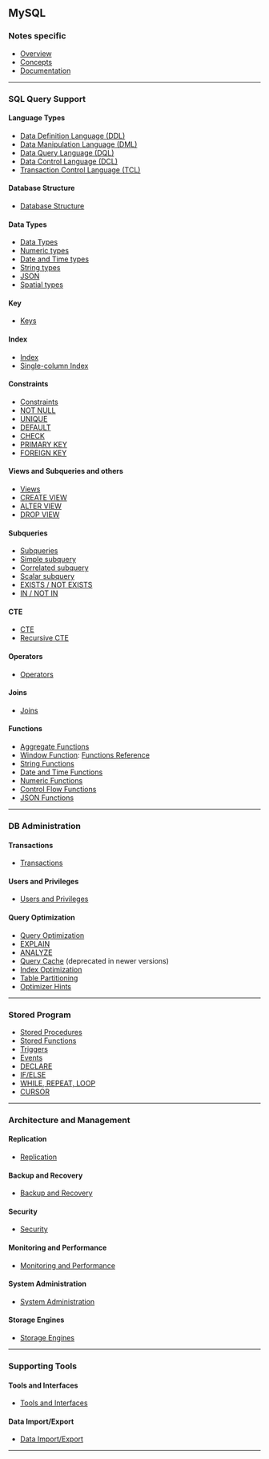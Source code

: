 ## MySQL

### Notes specific
- [Overview](lessons/overview/readme.md)
- [Concepts](lessons/concepts/readme.md)
- [Documentation](https://dev.mysql.com/doc/)

---

### SQL Query Support

#### Language Types
- [Data Definition Language (DDL)](lessons/languages/ddl.md)
- [Data Manipulation Language (DML)](lessons/languages/dml.md)  
- [Data Query Language (DQL)](lessons/languages/dql.md)  
- [Data Control Language (DCL)](lessons/languages/dcl.md)  
- [Transaction Control Language (TCL)](lessons/languages/tcl.md)

#### Database Structure
- [Database Structure](lessons/database_structure/readme.md)
<!-- [Database](lessons/database_structure/database/readme.md)  
- [Schema](lessons/database_structure/schema/readme.md)  
- [Table](lessons/database_structure/table/readme.md)  
- [Column](lessons/database_structure/column/readme.md)  
- [Row/Record](lessons/database_structure/row_record/readme.md)  -->

#### Data Types
- [Data Types](lessons/data_types/readme.md)  
- [Numeric types](lessons/data_types/numeric_types/readme.md)  
- [Date and Time types](lessons/data_types/date_time_types/readme.md)  
- [String types](lessons/data_types/string_types/readme.md)  
- [JSON](lessons/data_types/json/readme.md)  
- [Spatial types](lessons/data_types/spatial_types/readme.md)

#### Key
- [Keys](lessons/keys/readme.md)
<!-- - [Primary Key](lessons/keys_indexes/primary_key/readme.md)  
- [Foreign Key](lessons/keys_indexes/foreign_key/readme.md)  
- [Unique Key](lessons/keys_indexes/unique_key/readme.md)  
- [Composite Key](lessons/keys_indexes/composite_key/readme.md)  
- [Auto Increment](lessons/keys_indexes/auto_increment/readme.md)   -->

#### Index
- [Index](lessons/index/readme.md)  
- [Single-column Index](lessons/indexes/single_column_index.md)  
<!-- - [Composite Index](lessons/indexes/composite_index/readme.md)  
- [Full-text Index](lessons/indexes/full_text_index/readme.md)  
- [Spatial Index](lessons/indexes/spatial_index/readme.md) -->

#### Constraints
- [Constraints](lessons/constraints/readme.md) 
- [NOT NULL](lessons/constraints/not_null.md)  
- [UNIQUE](lessons/constraints/unique.md)  
- [DEFAULT](lessons/constraints/default.md)  
- [CHECK](lessons/constraints/check.md)  
- [PRIMARY KEY](lessons/constraints/primary_key.md)  
- [FOREIGN KEY](lessons/constraints/foreign_key.md)

#### Views and Subqueries and others
- [Views](lessons/views/readme.md) 
- [CREATE VIEW](lessons/views/create_view.md)  
- [ALTER VIEW](lessons/views/alter_view.md)  
- [DROP VIEW](lessons/views/drop_view.md)  

#### Subqueries
- [Subqueries](lessons/subqueries/readme.md)
- [Simple subquery](lessons/subqueries/simple_subquery.md)  
- [Correlated subquery](lessons/subqueries/correlated_subquery.md)  
- [Scalar subquery](lessons/subqueries/scalar_subquery.md)  
- [EXISTS / NOT EXISTS](lessons/subqueries/exists_not_exists.md)  
- [IN / NOT IN](lessons/subqueries/in_not_in.md)

#### CTE
- [CTE](lessons/cte/cte.md)
- [Recursive CTE](lessons/cte/recursive_cte.md)

#### Operators
- [Operators](lessons/operators/readme.md)  
<!-- - [Arithmetic Operators](lessons/operators/arithmetic_operators/readme.md)  
- [Comparison Operators](lessons/operators/comparison_operators/readme.md)  
- [Logical Operators](lessons/operators/logical_operators/readme.md)  
- [Bitwise Operators](lessons/operators/bitwise_operators/readme.md)  
- [Assignment Operators](lessons/operators/assignment_operators/readme.md) -->

#### Joins
- [Joins](lessons/joins/readme.md)
<!-- - [INNER JOIN](lessons/joins/inner_join/readme.md)  
- [LEFT JOIN](lessons/joins/left_join/readme.md)  
- [RIGHT JOIN](lessons/joins/right_join/readme.md)  
- [FULL OUTER JOIN](lessons/joins/full_outer_join/readme.md)  
- [CROSS JOIN](lessons/joins/cross_join/readme.md)  
- [SELF JOIN](lessons/joins/self_join/readme.md)  
- [NATURAL JOIN](lessons/joins/natural_join/readme.md)  
- [USING clause](lessons/joins/using_clause/readme.md)  
- [ON clause](lessons/joins/on_clause/readme.md) -->

#### Functions
- [Aggregate Functions](lessons/functions/aggregate_functions/readme.md)
- [Window Function](lessons/functions/window_functions/readme.md): [Functions Reference](lessons/functions/window_functions/functionreference.md)
  <!-- - [COUNT](lessons/functions/aggregate_functions/count/readme.md), [SUM](lessons/functions/aggregate_functions/sum/readme.md), [AVG](lessons/functions/aggregate_functions/avg/readme.md), [MIN](lessons/functions/aggregate_functions/min/readme.md), [MAX](lessons/functions/aggregate_functions/max/readme.md) -->
- [String Functions](lessons/functions/string_functions/readme.md)
  <!-- - [CONCAT](lessons/functions/string_functions/concat/readme.md), [LENGTH](lessons/functions/string_functions/length/readme.md), [REPLACE](lessons/functions/string_functions/replace/readme.md), [SUBSTRING](lessons/functions/string_functions/substring/readme.md), [LOWER](lessons/functions/string_functions/lower/readme.md), [UPPER](lessons/functions/string_functions/upper/readme.md) -->
- [Date and Time Functions](lessons/functions/date_time_functions/readme.md)
  <!-- - [NOW](lessons/functions/date_time_functions/now/readme.md), [CURDATE](lessons/functions/date_time_functions/curdate/readme.md), [DATE_ADD](lessons/functions/date_time_functions/date_add/readme.md), [DATEDIFF](lessons/functions/date_time_functions/datediff/readme.md), [STR_TO_DATE](lessons/functions/date_time_functions/str_to_date/readme.md) -->
- [Numeric Functions](lessons/functions/numeric_functions/readme.md)
  <!-- - [ROUND](lessons/functions/numeric_functions/round/readme.md), [CEIL](lessons/functions/numeric_functions/ceil/readme.md), [FLOOR](lessons/functions/numeric_functions/floor/readme.md), [MOD](lessons/functions/numeric_functions/mod/readme.md), [ABS](lessons/functions/numeric_functions/abs/readme.md) -->
- [Control Flow Functions](lessons/functions/control_flow_functions/readme.md)
  <!-- - [IF](lessons/functions/control_flow_functions/if/readme.md), [IFNULL](lessons/functions/control_flow_functions/ifnull/readme.md), [CASE](lessons/functions/control_flow_functions/case/readme.md), [COALESCE](lessons/functions/control_flow_functions/coalesce/readme.md) -->
- [JSON Functions](lessons/functions/json_functions/readme.md)
  <!-- - [JSON_OBJECT](lessons/functions/json_functions/json_object/readme.md), [JSON_ARRAY](lessons/functions/json_functions/json_array/readme.md), [JSON_EXTRACT](lessons/functions/json_functions/json_extract/readme.md), [JSON_SET](lessons/functions/json_functions/json_set/readme.md) -->

---

### DB Administration

#### Transactions
- [Transactions](lessons/transactions/readme.md)
<!-- - [START TRANSACTION](lessons/transactions/start_transaction/readme.md)
- [COMMIT](lessons/transactions/commit/readme.md)
- [ROLLBACK](lessons/transactions/rollback/readme.md)
- [SAVEPOINT](lessons/transactions/savepoint/readme.md)
- [RELEASE SAVEPOINT](lessons/transactions/release_savepoint/readme.md)
- [SET AUTOCOMMIT](lessons/transactions/set_autocommit/readme.md) -->


#### Users and Privileges
- [Users and Privileges](lessons/users_privileges/readme.md)
<!-- - [CREATE USER](lessons/users_privileges/create_user/readme.md)
- [DROP USER](lessons/users_privileges/drop_user/readme.md)
- [GRANT](lessons/users_privileges/grant/readme.md)
- [REVOKE](lessons/users_privileges/revoke/readme.md)
- [SET PASSWORD](lessons/users_privileges/set_password/readme.md)
- [SHOW GRANTS](lessons/users_privileges/show_grants/readme.md)
- [Authentication Plugins](lessons/users_privileges/authentication_plugins/readme.md)
- [Role Management](lessons/users_privileges/role_management/readme.md) -->


#### Query Optimization
- [Query Optimization](lessons/query_optimization/readme.md)
- [EXPLAIN](lessons/explain/readme.md)
- [ANALYZE](lessons/analyze/readme.md)
- [Query Cache](lessons/query_cache/readme.md) (deprecated in newer versions)
- [Index Optimization](lessons/index_optimization/readme.md)
- [Table Partitioning](lessons/table_partitioning/readme.md)
- [Optimizer Hints](lessons/optimizer_hints/readme.md)


---

### Stored Program
- [Stored Procedures](lessons/stored_procedures/readme.md)
- [Stored Functions](lessons/stored_functions/readme.md)
- [Triggers](lessons/triggers/readme.md)
  <!-- - [BEFORE INSERT/UPDATE/DELETE](lessons/triggers/before/readme.md)
  - [AFTER INSERT/UPDATE/DELETE](lessons/triggers/after/readme.md) -->
- [Events](lessons/events/readme.md)
  <!-- - [CREATE EVENT](lessons/events/create_event/readme.md)
  - [ALTER EVENT](lessons/events/alter_event/readme.md)
  - [DROP EVENT](lessons/events/drop_event/readme.md) -->
- [DECLARE](lessons/declare/readme.md)
- [IF/ELSE](lessons/if_else/readme.md)
- [WHILE, REPEAT, LOOP](lessons/loops/readme.md)
- [CURSOR](lessons/cursor/readme.md)

---

### Architecture and Management

#### Replication
- [Replication](lessons/replication/readme.md)
<!-- - [Master-Slave Replication](lessons/master_slave_replication/readme.md)
- [Master-Master Replication](lessons/master_master_replication/readme.md)
- [GTID (Global Transaction Identifiers)](lessons/gtid/readme.md)
- [Semi-synchronous Replication](lessons/semi_synchronous_replication/readme.md)
- [Delayed Replication](lessons/delayed_replication/readme.md)
- [Multi-Source Replication](lessons/multi_source_replication/readme.md) -->

#### Backup and Recovery
- [Backup and Recovery](lessons/backup_recovery/readme.md)
<!-- - [Logical Backup](lessons/logical_backup/readme.md)
  - [`mysqldump`, `mysqlpump`](lessons/mysqldump_mysqlpump/readme.md)
- [Physical Backup](lessons/physical_backup/readme.md)
  - [File-level copy of data directory](lessons/file_level_copy/readme.md)
- [Binary Logs](lessons/binary_logs/readme.md)
- [Point-in-time Recovery](lessons/point_in_time_recovery/readme.md)
- [Percona XtraBackup (external tool)](lessons/percona_xtrabackup/readme.md) -->

#### Security
- [Security](lessons/security/readme.md)
<!-- - [User Authentication](lessons/user_authentication/readme.md)
- [Access Control and Privileges](lessons/access_control_privileges/readme.md)
- [Encryption](lessons/encryption/readme.md)
  - [Data-at-rest Encryption](lessons/data_at_rest_encryption/readme.md)
  - [SSL/TLS for data-in-transit](lessons/ssl_tls_data_in_transit/readme.md)
- [SQL Injection Protection](lessons/sql_injection_protection/readme.md)
- [Firewall Plugin (Enterprise)](lessons/firewall_plugin/readme.md) -->

#### Monitoring and Performance
- [Monitoring and Performance](lessons/monitoring_performance/readme.md)
<!-- - [SHOW STATUS](lessons/show_status/readme.md)
- [SHOW PROCESSLIST](lessons/show_processlist/readme.md)
- [INFORMATION_SCHEMA](lessons/information_schema/readme.md)
- [PERFORMANCE_SCHEMA](lessons/performance_schema/readme.md)
- [Slow Query Log](lessons/slow_query_log/readme.md)
- [General Log](lessons/general_log/readme.md)
- [Error Log](lessons/error_log/readme.md) -->

#### System Administration
- [System Administration](lessons/system_administration/readme.md)
<!-- - [Configuration (`my.cnf`, `my.ini`)](lessons/configuration/readme.md)
- [Server Startup and Shutdown](lessons/server_startup_shutdown/readme.md)
- [User Management](lessons/user_management/readme.md)
- [Log Files](lessons/log_files/readme.md)
- [Time Zone Settings](lessons/time_zone_settings/readme.md)
- [Resource Limits](lessons/resource_limits/readme.md)
- [Environment Variables](lessons/environment_variables/readme.md) -->

#### Storage Engines
- [Storage Engines](lessons/storage_engines/readme.md)
<!-- - [InnoDB](lessons/storage_engines/innodb/readme.md)
- [MyISAM](lessons/storage_engines/myisam/readme.md)
- [MEMORY](lessons/storage_engines/memory/readme.md)
- [CSV](lessons/storage_engines/csv/readme.md)
- [ARCHIVE](lessons/storage_engines/archive/readme.md)
- [FEDERATED](lessons/storage_engines/federated/readme.md)
- [BLACKHOLE](lessons/storage_engines/blackhole/readme.md)
- [PERFORMANCE_SCHEMA](lessons/storage_engines/performance_schema/readme.md) -->

---

### Supporting Tools

#### Tools and Interfaces
- [Tools and Interfaces](lessons/tools_and_interfaces/readme.md)
<!-- - [MySQL CLI](lessons/mysql_cli/readme.md)
- [MySQL Workbench](lessons/mysql_workbench/readme.md)
- [phpMyAdmin](lessons/phpmyadmin/readme.md)
- [MySQL Shell](lessons/mysql_shell/readme.md)
- [MySQL Router](lessons/mysql_router/readme.md)
- [MySQL Utilities (deprecated)](lessons/mysql_utilities/readme.md) -->

#### Data Import/Export
- [Data Import/Export](lessons/data_import_export/readme.md)
<!-- - [LOAD DATA INFILE](lessons/data_import_export/load_data_infile/readme.md)
- [SELECT INTO OUTFILE](lessons/data_import_export/select_into_outfile/readme.md)
- [mysqldump](lessons/data_import_export/mysqldump/readme.md)
- [mysqlimport](lessons/data_import_export/mysqlimport/readme.md)
- [mysqlpump](lessons/data_import_export/mysqlpump/readme.md)
- [Import from CSV, JSON, XML](lessons/data_import_export/import_formats/readme.md) -->

---